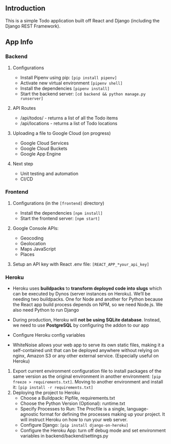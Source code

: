 ## Introduction

This is a simple Todo application built off React and Django (including the Django REST Framework).

## App Info

### Backend

1. Configurations

   - Install Pipenv using pip: `[pip install pipenv]`
   - Activate new virtual environment `[pipenv shell]`
   - Install the dependencies `[pipenv install]`
   - Start the backend server: `[cd backend && python manage.py runserver]`

2. API Routes

   - /api/todos/ - returns a list of all the Todo items
   - /api/locations - returns a list of Todo locations

3. Uploading a file to Google Cloud (on progress)

   - Google Cloud Services
   - Google Cloud Buckets
   - Google App Engine

4. Next step

   - Unit testing and automation
   - CI/CD

### Frontend

1. Configurations (in the `[frontend]` directory)

   - Install the dependencies `[npm install]`
   - Start the frontend server: `[npm start]`

2. Google Console APIs:

   - Geocoding
   - Geolocation
   - Maps JavaScript
   - Places

3. Setup an API key with React .env file: `[REACT_APP_*your_api_key]`

### Heroku

- Heroku uses **buildpacks** to **transform deployed code into slugs** which can be executed by Dynos (server instances on Heroku). We’ll be needing two buildpacks. One for Node and another for Python because the React app build process depends on NPM, so we need Node.js. We also need Python to run Django

- During production, Heroku will **not be using SQLite database**. Instead, we need to use **PostgreSQL** by configuring the addon to our app

- Configure Heroku config variables

- WhiteNoise allows your web app to serve its own static files, making it a self-contained unit that can be deployed anywhere without relying on nginx, Amazon S3 or any other external service. (Especially useful on Heroku)

1. Export current environment configuration file to install packages of the same version as the original environment in another environment: `[pip freeze > requirements.txt]`. Moving to another environment and install it: `[pip install -r requirements.txt]`
2. Deploying the project to Heroku
   - Choose a Buildpack: Pipfile, requirements.txt
   - Choose the Python Version (Optional): runtime.txt
   - Specify Processes to Run: The Procfile is a single, language-agnostic format for defining the processes making up your project. It will instruct Heroku on how to run your web server.
   - Configure Django: `[pip install django-on-heroku]`
   - Configure the Heroku App: turn off debug mode and set environment variables in backend/backend/settings.py
